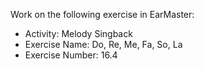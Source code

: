 Work on the following exercise in EarMaster:
- Activity: Melody Singback
- Exercise Name: Do, Re, Me, Fa, So, La
- Exercise Number: 16.4
